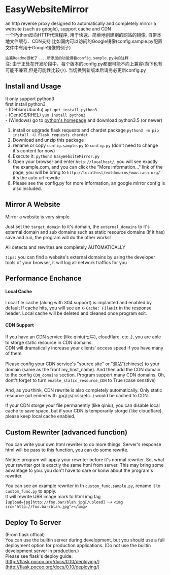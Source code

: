 # EasyWebsiteMirror
an http reverse proxy designed to automatically and completely mirror a website (such as google), support cache and CDN  
一个Python反向HTTP代理程序, 用于快速、简单地创建别的网站的镜像, 自带本地文件缓存、CDN支持 比如国内可以访问的Google镜像(config.sample.py配置文件中有用于Google镜像的例子)  

`这篇Readme很老了....新添加的功能请看config.sample.py中的注释`    
注: 由于正处在开发阶段中，每个版本的config.py都很可能不向上兼容(向下也有可能不兼容,但是可能性比较小). 当切换到新版本后请务必更新config.py  
## Install and Usage
It only support python3  
first install python3  
    - (Debian/Ubuntu) `apt-get install python3`  
    - (CentOS/RHEL) `yum install python3`  
    - (Windows) go to [python's homepage](https://www.python.org/downloads/) and download python3.5 (or newer)  
  
1. install or upgrade flask requests and chardet package `python3 -m pip install -U flask requests chardet`  
2. Download and unzip this package  
3. rename or copy `config.sample.py` to `config.py` (don't need to change it's content for now)  
4. Execute it: `python3 EasyWebsiteMirror.py`  
5. Open your browser and enter `http://localhost/`, you will see exactly the example.com, and you can click the "More information..." link of the page, you will be bring to `http://localhost/extdomains/www.iana.org/`  it's the auto url rewrite  
6. Please see the config.py for more information, an google mirror config is also included.  
  
## Mirror A Website
Mirror a website is very simple.  

Just set the `target_domain` to it's domain, the `external_domains` to it's external domain and sub domains 
such as static resource domains (If it has)  
save and run, the program will do the other works!   

All detects and rewrites are completely AUTOMATICALLY  

`tips:` you can find a website's external domains by using the developer tools of your browser, it will log all network traffics for you  

## Performance Enchance
#### Local Cache
  Local file cache (along with 304 support) is implanted and enabled by default
  If cache hits, you will see an `X-Cache: FileHit` in the response header.
  Local cache will be deleted and cleaned once program exit.
  
#### CDN Support
If you have an CDN service (like qiniu(七牛), cloudflare, etc..), you are able to storge static resource in CDN domains.  
CDN will dramatically increase your clients' access speed if you have many of them  

Please config your CDN service's "source site" or "源站"(chinese) to your domain (same as the front my_host_name). And then add the CDN domain to the config `CDN_domains` section. Program support many CDN domains.
Oh, dont't forget to turn `enable_static_resource_CDN` to True (case senstive)

And, as you think, CDN rewrite is also completely automatically.
Only static resource (url ended with .jpg/.js/.css/etc..) would be cached to CDN.

If your CDN storge your file permanently (like qiniu), you can disable local cache to save space, but if your CDN is temporarily storge (like cloudflare), please keep local cache enabled.
  
## Custom Rewriter (advanced function)
You can write your own html rewriter to do more things. Server's response html will be pass to this function, you can do some rewrite.  

Notice: program will apply your rewriter before it's normal rewriter. So, what your rewriter got is exactly the same html from server. This may bring some advantage to you. you don't have to care or konw about the program's rewriter.  

You can see an example rewriter in th `custom_func.sample.py`, rename it to `custom_func.py` to apply.  
It will rewrite UBB image mark to html img tag  
`[upload=jpg]http://foo.bar/blah.jpg[/upload]` --> `<img src="http://foo.bar/blah.jpg"></img>` 

## Deploy To Server
(From flask offical)  
    You can use the builtin server during development, but you should use a full deployment option for production applications. (Do not use the builtin development server in production.)  
Please see flask's deploy guide: [http://flask.pocoo.org/docs/0.10/deploying/](http://flask.pocoo.org/docs/0.10/deploying/)  

